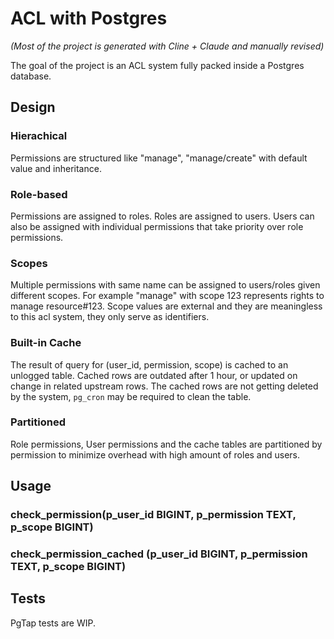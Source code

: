 # ACL with Postgres

*(Most of the project is generated with Cline + Claude and manually revised)*

The goal of the project is an ACL system fully packed inside a Postgres database.

## Design

### Hierachical
Permissions are structured like "manage", "manage/create" with default value and inheritance.

### Role-based
Permissions are assigned to roles. Roles are assigned to users. Users can also be assigned with individual permissions that take priority over role permissions.

### Scopes
Multiple permissions with same name can be assigned to users/roles given different scopes. For example "manage" with scope 123 represents rights to manage resource#123. Scope values are external and they are meaningless to this acl system, they only serve as identifiers.

### Built-in Cache
The result of query for (user_id, permission, scope) is cached to an unlogged table. Cached rows are outdated after 1 hour, or updated on change in related upstream rows. The cached rows are not getting deleted by the system, `pg_cron` may be required to clean the table.

### Partitioned
Role permissions, User permissions and the cache tables are partitioned by permission to minimize overhead with high amount of roles and users.

## Usage

### check_permission(p_user_id BIGINT, p_permission TEXT, p_scope BIGINT)

### check_permission_cached (p_user_id BIGINT, p_permission TEXT, p_scope BIGINT)

## Tests

PgTap tests are WIP.